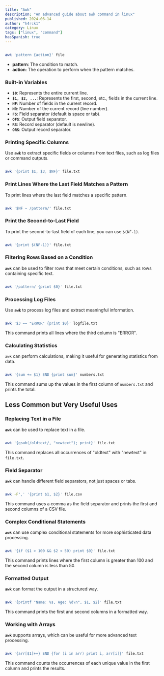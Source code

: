 ```yaml
---
title: "Awk"
description: "An advanced guide about awk command in linux"
published: 2024-06-14
author: "h4rck1"
category: Linux
tags: ["linux", "command"]
hasSpanish: true
---
```


```bash

awk 'pattern {action}' file
```

- **pattern**: The condition to match.
- **action**: The operation to perform when the pattern matches.

### Built-in Variables

- **`$0`**: Represents the entire current line.
- **`$1, $2, ...`**: Represents the first, second, etc., fields in the current line.
- **`NF`**: Number of fields in the current record.
- **`NR`**: Number of the current record (line number).
- **`FS`**: Field separator (default is space or tab).
- **`OFS`**: Output field separator.
- **`RS`**: Record separator (default is newline).
- **`ORS`**: Output record separator.

### Printing Specific Columns

Use **`awk`** to extract specific fields or columns from text files, such as log files or command outputs.

```bash

awk '{print $1, $3, $NF}' file.txt
```

### Print Lines Where the Last Field Matches a Pattern

To print lines where the last field matches a specific pattern.

```bash

awk '$NF ~ /pattern/' file.txt
```

### Print the Second-to-Last Field

To print the second-to-last field of each line, you can use `$(NF-1)`.

```bash

awk '{print $(NF-1)}' file.txt
```

### Filtering Rows Based on a Condition

**`awk`** can be used to filter rows that meet certain conditions, such as rows containing specific text.

```bash

awk '/pattern/ {print $0}' file.txt
```

### Processing Log Files

Use **`awk`** to process log files and extract meaningful information.

```bash

awk '$3 == "ERROR" {print $0}' logfile.txt
```

This command prints all lines where the third column is "ERROR".

### Calculating Statistics

`awk` can perform calculations, making it useful for generating statistics from data.

```bash

awk '{sum += $1} END {print sum}' numbers.txt
```

This command sums up the values in the first column of `numbers.txt` and prints the total.

## Less Common but Very Useful Uses

### Replacing Text in a File

**`awk`** can be used to replace text in a file.

```bash

awk '{gsub(/oldtext/, "newtext"); print}' file.txt
```

This command replaces all occurrences of "oldtext" with "newtext" in `file.txt`.

### Field Separator

**`awk`** can handle different field separators, not just spaces or tabs.

```bash

awk -F',' '{print $1, $2}' file.csv
```

This command uses a comma as the field separator and prints the first and second columns of a CSV file.

### Complex Conditional Statements

**`awk`** can use complex conditional statements for more sophisticated data processing.

```bash

awk '{if ($1 > 100 && $2 < 50) print $0}' file.txt
```

This command prints lines where the first column is greater than 100 and the second column is less than 50.

### Formatted Output

**`awk`** can format the output in a structured way.

```bash

awk '{printf "Name: %s, Age: %d\n", $1, $2}' file.txt
```

This command prints the first and second columns in a formatted way.

### Working with Arrays

**`awk`** supports arrays, which can be useful for more advanced text processing.

```bash

awk '{arr[$1]++} END {for (i in arr) print i, arr[i]}' file.txt
```

This command counts the occurrences of each unique value in the first column and prints the results.
